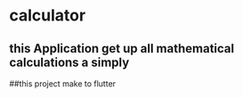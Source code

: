 # calculator

## this Application get up all mathematical calculations a simply

##this project make to flutter
